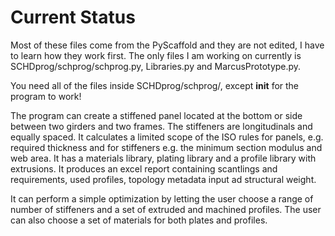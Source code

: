 # Current Status
Most of these files come from the PyScaffold and they are not edited, I have to learn how they work first.
The only files I am working on currently is SCHDprog/schprog/schprog.py, Libraries.py and MarcusPrototype.py.

You need all of the files inside SCHDprog/schprog/, except __init__ for the program to work!

The program can create a stiffened panel located at the bottom or side between two girders and two frames. The stiffeners are longitudinals and equally spaced. It calculates a limited scope of the ISO rules for panels, e.g. required thickness and for stiffeners e.g. the minimum section modulus and web area. It has a materials library, plating library and a profile library with extrusions. It produces an excel report containing scantlings and requirements, used profiles, topology metadata input ad structural weight. 

It can perform a simple optimization by letting the user choose a range of number of stiffeners and a set of extruded and machined profiles. The user can also choose a set of materials for both plates and profiles.

